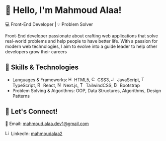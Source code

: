 # 👋 Hello, I'm Mahmoud Alaa!
💻 Front-End Developer | 💡 Problem Solver

Front-End developer passionate about crafting web applications that solve real-world problems and help people to have better life. With a passion for modern web technologies, I aim to evolve into a guide leader to help other developers grow their careers



## 🚀 Skills & Technologies

- Languages & Frameworks: <img src="https://github.com/user-attachments/assets/200121b6-73d0-4f48-8eb7-545a8b7c8b05" alt="HTML5 Logo" width="15" height="15"> HTML5, <img src="https://github.com/user-attachments/assets/780136e4-7371-41d3-8257-faf3086032a7" alt="CSS3 Logo" width="15" height="15"> CSS3, <img src="https://github.com/user-attachments/assets/31617b1d-4fc9-4729-808c-dac246055b9f" alt="JavaScript Logo" width="15" height="15"> JavaScript, <img src="https://github.com/user-attachments/assets/ff95172b-a1f8-49e2-9d75-028b878ff65c" alt="TypeScript Logo" width="15" height="15"> TypeScript, <img src="https://github.com/user-attachments/assets/0040ce4e-bd46-477a-8a9f-7359810e64a3" alt="React Logo" width="15" height="15"> React, <img src="https://github.com/user-attachments/assets/2abef030-93f4-43dd-a5a2-bfc84156d7ab" alt="Next.js Logo" width="15" height="15"> Next.js, <img src="https://github.com/user-attachments/assets/97f534d7-097b-4172-abcb-49624fcc85c5" alt="TailwindCSS Logo" width="15" height="15"> TailwindCSS, <img src="https://github.com/user-attachments/assets/61e84b24-3b24-405e-9651-2dfd3bbf38ae" alt="Bootstrap Logo" width="15" height="15"> Bootstrap
- Problem Solving & Algorithms: OOP, Data Structures, Algorithms, Design Patterns


## 🌟 Let's Connect!

📧 Email: [mahmoud.alaa.dev1@gmail.com](mailto:mahmoud.alaa.dev1@gmail.com)

<img src="https://github.com/user-attachments/assets/3f55a9e7-b0e4-49e3-abf0-6a79381153dd" alt="LinkedIn Logo" width="15" height="15"> LinkedIn: [mahmoudalaa2](https://www.linkedin.com/in/mahmoudalaa2/)










